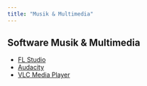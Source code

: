 ```yaml
---
title: "Musik & Multimedia"
---
```


## Software Musik & Multimedia

- [FL Studio](/software/musik-multimedia/fl-studio)
- [Audacity](/software/musik-multimedia/audacity)
- [VLC Media Player](/software/musik-multimedia/vlc)